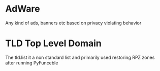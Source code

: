 # AdWare

Any kind of ads, banners etc based on privacy violating behavior

# TLD Top Level Domain
The tld.list it a non standard list and primarily used restoring RPZ zones
after running PyFunceble
